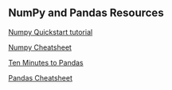 ## NumPy and Pandas Resources

[Numpy Quickstart tutorial](https://docs.scipy.org/doc/numpy/user/quickstart.html)

[Numpy Cheatsheet](https://s3.amazonaws.com/assets.datacamp.com/blog_assets/Numpy_Python_Cheat_Sheet.pdf)

[Ten Minutes to Pandas](https://pandas.pydata.org/pandas-docs/stable/user_guide/10min.html)

[Pandas Cheatsheet](http://datacamp-community-prod.s3.amazonaws.com/dbed353d-2757-4617-8206-8767ab379ab3)
